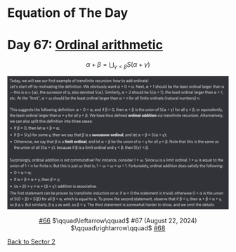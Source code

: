 # Equation of The Day

# Day 67: [Ordinal arithmetic](https://en.wikipedia.org/wiki/Ordinal_arithmetic)

$$\alpha+\beta=\bigcup_{\gamma<\beta}S(\alpha+\gamma)$$

<picture><img alt="Day 67" src="0067.png"></picture>

<center><a href="0066.html">#66</a> $\qquad\leftarrow\qquad$ #67 (August 22, 2024) $\qquad\rightarrow\qquad$ <a href="0068.html">#68</a></center>

[Back to Sector 2](../64-127.md)

<script data-goatcounter="https://zswu.goatcounter.com/count" async src="//gc.zgo.at/count.js"></script>
<script src="https://utteranc.es/client.js" repo="12AbBa/eotd" issue-term="pathname" theme="github-light" crossorigin="anonymous" async> </script>